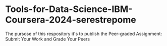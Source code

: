 # Tools-for-Data-Science-IBM-Coursera-2024-serestrepome
The pursose of this respository it's to publish the Peer-graded Assignment: Submit Your Work and Grade Your Peers
